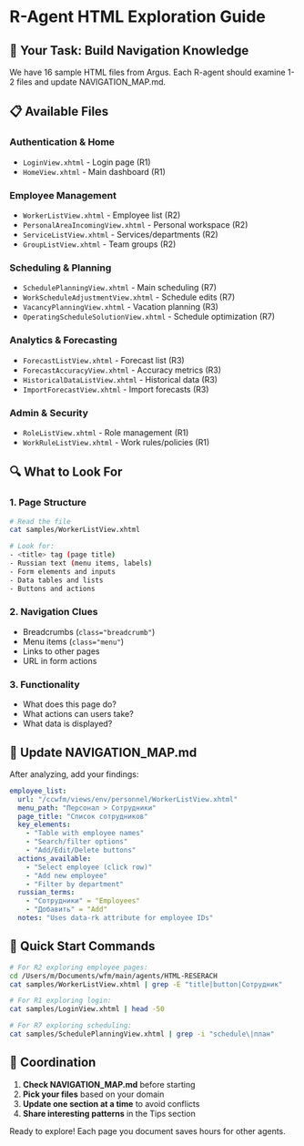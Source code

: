 # R-Agent HTML Exploration Guide

## 🎯 Your Task: Build Navigation Knowledge

We have 16 sample HTML files from Argus. Each R-agent should examine 1-2 files and update NAVIGATION_MAP.md.

## 📋 Available Files

### Authentication & Home
- `LoginView.xhtml` - Login page (R1)
- `HomeView.xhtml` - Main dashboard (R1)

### Employee Management  
- `WorkerListView.xhtml` - Employee list (R2)
- `PersonalAreaIncomingView.xhtml` - Personal workspace (R2)
- `ServiceListView.xhtml` - Services/departments (R2)
- `GroupListView.xhtml` - Team groups (R2)

### Scheduling & Planning
- `SchedulePlanningView.xhtml` - Main scheduling (R7)
- `WorkScheduleAdjustmentView.xhtml` - Schedule edits (R7)
- `VacancyPlanningView.xhtml` - Vacation planning (R3)
- `OperatingScheduleSolutionView.xhtml` - Schedule optimization (R7)

### Analytics & Forecasting
- `ForecastListView.xhtml` - Forecast list (R3)
- `ForecastAccuracyView.xhtml` - Accuracy metrics (R3)
- `HistoricalDataListView.xhtml` - Historical data (R3)
- `ImportForecastView.xhtml` - Import forecasts (R3)

### Admin & Security
- `RoleListView.xhtml` - Role management (R1)
- `WorkRuleListView.xhtml` - Work rules/policies (R1)

## 🔍 What to Look For

### 1. Page Structure
```bash
# Read the file
cat samples/WorkerListView.xhtml

# Look for:
- <title> tag (page title)
- Russian text (menu items, labels)
- Form elements and inputs
- Data tables and lists
- Buttons and actions
```

### 2. Navigation Clues
- Breadcrumbs (`class="breadcrumb"`)
- Menu items (`class="menu"`)
- Links to other pages
- URL in form actions

### 3. Functionality
- What does this page do?
- What actions can users take?
- What data is displayed?

## 📝 Update NAVIGATION_MAP.md

After analyzing, add your findings:

```yaml
employee_list:
  url: "/ccwfm/views/env/personnel/WorkerListView.xhtml"
  menu_path: "Персонал > Сотрудники"  
  page_title: "Список сотрудников"
  key_elements:
    - "Table with employee names"
    - "Search/filter options"
    - "Add/Edit/Delete buttons"
  actions_available:
    - "Select employee (click row)"
    - "Add new employee"
    - "Filter by department"
  russian_terms:
    - "Сотрудники" = "Employees"
    - "Добавить" = "Add"
  notes: "Uses data-rk attribute for employee IDs"
```

## 🚀 Quick Start Commands

```bash
# For R2 exploring employee pages:
cd /Users/m/Documents/wfm/main/agents/HTML-RESERACH
cat samples/WorkerListView.xhtml | grep -E "title|button|Сотрудник"

# For R1 exploring login:
cat samples/LoginView.xhtml | head -50

# For R7 exploring scheduling:
cat samples/SchedulePlanningView.xhtml | grep -i "schedule\|план"
```

## 🤝 Coordination

1. **Check NAVIGATION_MAP.md** before starting
2. **Pick your files** based on your domain
3. **Update one section at a time** to avoid conflicts
4. **Share interesting patterns** in the Tips section

Ready to explore! Each page you document saves hours for other agents.